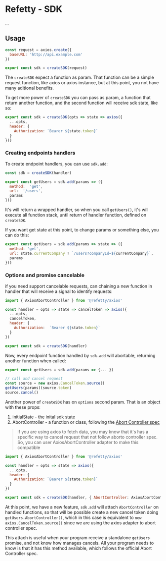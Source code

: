 
# Refetty - SDK

...

## Usage

```js
const request = axios.create({
  baseURL: 'http://api.example.com'
})

export const sdk = createSDK(request)
```

The `createSDK` expect a function as param. That function can be a simple request function, like axios or axios instance, but at this point, you not have many aditional benefits.

To get more power of `createSDK` you can pass as param, a function that return another function, and the second function will receive sdk state, like so:

```js
export const sdk = createSDK(opts => state => axios({
  ...opts,
  header: {
    Authorization: `Bearer ${state.token}`
  }
}))
```

### Creating endpoints handlers

To create endpoint handlers, you can use `sdk.add`:

```js
const sdk = createSDK(handler)

export const getUsers = sdk.add(params => ({
  method:  'get',
  url:  '/users',
  params
}))
```

It's will return a wrapped handler, so when you call `getUsers()`, it's will execute all function stack, until return of handler function, defined on `createSDK`.

If you want get state at this point, to change params or something else, you can do this:

```js
export const getUsers = sdk.add(params => state => ({
  method: 'get',
  url: state.currentCompany ? `/users?companyId=${currentCompany}`,
  params
}))
```

### Options and promise cancelable

if you need support cancelable requests, can chaining a new function in handler that will receive a signal to identify requests:

```js
import { AxiosAbortController } from '@refetty/axios'

const handler = opts => state => cancelToken => axios({
  ...opts,
  cancelToken,
  header: {
    Authorization:  `Bearer ${state.token}`
  }
})

export const sdk = createSDK(handler)
```

Now, every endpoint function handled by `sdk.add` will abortable, returning another function when called:

```js
export const getUsers = sdk.add(params => {... })

// call and cancel request
const source = new axios.CancelToken.source()
getUsers(params)(source.token)
source.cancel()
```

Another power of `createSDK` has on `options` second param. That is an object with these props:

1. initialState - the inital sdk state
2. AbortController - a function or class, following the [Abort Controller spec](https://dom.spec.whatwg.org/#dom-abortcontroller-abortcontroller)

> If you are using axios to fetch data, you may know that it's has a specific way to cancel request that not follow aborto controller spec. So, you can user AxiosAbortController adapter to make this compatible

```js
import { AxiosAbortController } from '@refetty/axios'

const handler = opts => state => axios({
  ...opts,
  header: {
    Authorization: `Bearer ${state.token}`
  }
})

export const sdk = createSDK(handler, { AbortController: AxiosAbortController })
```
At this point, we have a new feature, `sdk.add` will attach `AbortController` on handled functions, so that will be possible create a new cancel token doing `getUsers.AbortController()`, which in this case is equivalent to `new axios.CancelToken.source()` since we are using the axios adapter to abort controller spec.

This attach is useful when your program receive a standalone `getUsers` promise, and not know how manages cancels. All your program needs to know is that it has this method available, which follows the official Abort Controller spec.